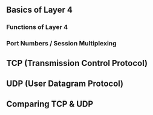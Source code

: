 ## Basics of Layer 4
### Functions of Layer 4

### Port Numbers / Session Multiplexing

## TCP (Transmission Control Protocol)

## UDP (User Datagram Protocol)

## Comparing TCP & UDP